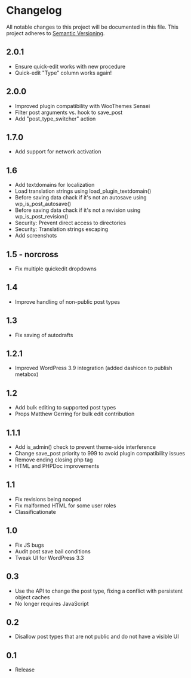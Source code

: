 # Changelog

All notable changes to this project will be documented in this file.
This project adheres to [Semantic Versioning](http://semver.org/).

## 2.0.1
* Ensure quick-edit works with new procedure
* Quick-edit "Type" column works again!

## 2.0.0
* Improved plugin compatibility with WooThemes Sensei
* Filter post arguments vs. hook to save_post
* Add "post_type_switcher" action

## 1.7.0
* Add support for network activation

## 1.6
* Add textdomains for localization
* Load translation strings using load_plugin_textdomain()
* Before saving data chack if it's not an autosave using wp_is_post_autosave()
* Before saving data chack if it's not a revision using wp_is_post_revision()
* Security: Prevent direct access to directories
* Security: Translation strings escaping
* Add screenshots

## 1.5 - norcross
* Fix multiple quickedit dropdowns

## 1.4
* Improve handling of non-public post types

## 1.3
* Fix saving of autodrafts

## 1.2.1
* Improved WordPress 3.9 integration (added dashicon to publish metabox)

## 1.2
* Add bulk editing to supported post types
* Props Matthew Gerring for bulk edit contribution

## 1.1.1
* Add is_admin() check to prevent theme-side interference
* Change save_post priority to 999 to avoid plugin compatibility issues
* Remove ending closing php tag
* HTML and PHPDoc improvements

## 1.1
* Fix revisions being nooped
* Fix malformed HTML for some user roles
* Classificationate

## 1.0
* Fix JS bugs
* Audit post save bail conditions
* Tweak UI for WordPress 3.3

## 0.3
* Use the API to change the post type, fixing a conflict with persistent object caches
* No longer requires JavaScript

## 0.2
* Disallow post types that are not public and do not have a visible UI

## 0.1
* Release
